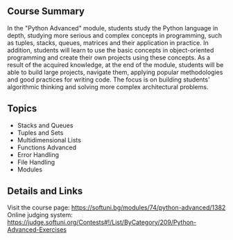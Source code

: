 ## Course Summary
In the "Python Advanced" module, students study the Python language in depth, studying more serious and complex concepts in programming, such as tuples, stacks, queues, matrices and their application in practice. In addition, students will learn to use the basic concepts in object-oriented programming and create their own projects using these concepts. As a result of the acquired knowledge, at the end of the module, students will be able to build large projects, navigate them, applying popular methodologies and good practices for writing code. The focus is on building students' algorithmic thinking and solving more complex architectural problems.

## Topics
* Stacks and Queues
* Tuples and Sets
* Multidimensional Lists
* Functions Advanced
* Error Handling
* File Handling
* Modules

## Details and Links
Visit the course page: https://softuni.bg/modules/74/python-advanced/1382 \
Online judging system: https://judge.softuni.org/Contests#!/List/ByCategory/209/Python-Advanced-Exercises
